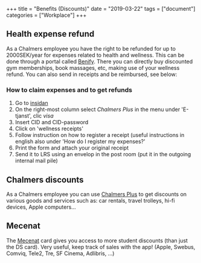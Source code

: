 +++
title =  "Benefits (Discounts)"
date = "2019-03-22"
tags = ["document"]
categories = ["Workplace"]
+++


## Health expense refund

As a Chalmers employee you have the right to be refunded for up to 2000SEK/year for expenses related to health and wellness. 
This can be done through a portal called [Benify](https://www.benify.se/fps/welcomeCustomer.do?nav.id=520). There you can directly buy discounted gym memberships, book massages, etc, making use of your wellness refund. You can also send in receipts and be reimbursed, see below: 

### How to claim expenses and to get refunds

1. Go to [insidan](http://www.chalmers.se/insidan) 
1. On the right-most column select *Chalmers Plus* in the menu under 'E-tjanst', clic *visa*
1. Insert CID and CID-password
1. Click on 'wellness receipts'
1. Follow instruction on how to register a receipt (useful instructions in english also under 'How do I register my expenses?'
1. Print the form and attach your original receipt
1. Send it to LRS using an envelop in the post room (put it in the outgoing internal mail pile)

## Chalmers discounts

As a Chalmers employee you can use [Chalmers Plus](http://plus.portal.chalmers.se/) to get discounts on various goods and services such as: 
car rentals, travel trolleys, hi-fi devices, Apple computers...

## Mecenat

The [Mecenat](https://mecenat.com/se/om-mecenat/vara-kort) card gives you access to more student discounts (than just the DS card). Very useful, keep track of sales with the app!
(Apple, Swebus, Comviq, Tele2, Tre, SF Cinema, Adlibris, ...)
